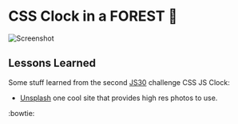  # CSS Clock in a FOREST :evergreen_tree:

![Screenshot](https://github.com/dwilk8/JS30/blob/master/01%20-%20JavaScript%20Drum%20Kit/img/css_clock_screen_shot.jpg)

## Lessons Learned

Some stuff learned from the second [JS30](https://javascript30.com/) challenge CSS JS Clock:

* [Unsplash](https://unsplash.com/) one cool site that provides high res photos to use.

:bowtie:

